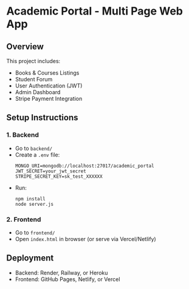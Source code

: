 
# Academic Portal - Multi Page Web App

## Overview
This project includes:
- Books & Courses Listings
- Student Forum
- User Authentication (JWT)
- Admin Dashboard
- Stripe Payment Integration

## Setup Instructions

### 1. Backend
- Go to `backend/`
- Create a `.env` file:
  ```
  MONGO_URI=mongodb://localhost:27017/academic_portal
  JWT_SECRET=your_jwt_secret
  STRIPE_SECRET_KEY=sk_test_XXXXXX
  ```
- Run:
  ```
  npm install
  node server.js
  ```

### 2. Frontend
- Go to `frontend/`
- Open `index.html` in browser (or serve via Vercel/Netlify)

## Deployment
- Backend: Render, Railway, or Heroku
- Frontend: GitHub Pages, Netlify, or Vercel

